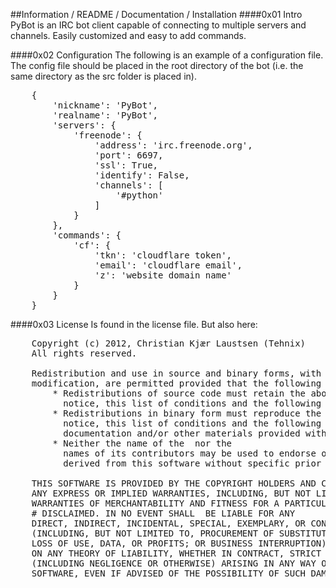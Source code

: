 ##Information / README / Documentation / Installation
####0x01        Intro
PyBot is an IRC bot client capable of connecting to multiple servers
and channels. Easily customized and easy to add commands.

####0x02        Configuration
The following is an example of a configuration file. The config file should be placed in the root directory of the bot (i.e. the same directory as the src folder is placed in).
<pre>
    {
        'nickname': 'PyBot',
        'realname': 'PyBot',
        'servers': {
            'freenode': {
                'address': 'irc.freenode.org',
                'port': 6697,
                'ssl': True,
                'identify': False,
                'channels': [
                    '#python'
                ]
            }
        },
        'commands': {
            'cf': {
                'tkn': 'cloudflare token',
                'email': 'cloudflare email',
                'z': 'website domain name'
            }
        } 
    }
</pre>

####0x03        License
Is found in the license file. But also here:
<pre>
    Copyright (c) 2012, Christian Kjær Laustsen (Tehnix)
    All rights reserved.

    Redistribution and use in source and binary forms, with or without
    modification, are permitted provided that the following conditions are met:
        * Redistributions of source code must retain the above copyright
          notice, this list of conditions and the following disclaimer.
        * Redistributions in binary form must reproduce the above copyright
          notice, this list of conditions and the following disclaimer in the
          documentation and/or other materials provided with the distribution.
        * Neither the name of the <organization> nor the
          names of its contributors may be used to endorse or promote products
          derived from this software without specific prior written permission.

    THIS SOFTWARE IS PROVIDED BY THE COPYRIGHT HOLDERS AND CONTRIBUTORS "AS IS" AND
    ANY EXPRESS OR IMPLIED WARRANTIES, INCLUDING, BUT NOT LIMITED TO, THE IMPLIED
    WARRANTIES OF MERCHANTABILITY AND FITNESS FOR A PARTICULAR PURPOSE ARE
    # DISCLAIMED. IN NO EVENT SHALL <COPYRIGHT HOLDER> BE LIABLE FOR ANY
    DIRECT, INDIRECT, INCIDENTAL, SPECIAL, EXEMPLARY, OR CONSEQUENTIAL DAMAGES
    (INCLUDING, BUT NOT LIMITED TO, PROCUREMENT OF SUBSTITUTE GOODS OR SERVICES;
    LOSS OF USE, DATA, OR PROFITS; OR BUSINESS INTERRUPTION) HOWEVER CAUSED AND
    ON ANY THEORY OF LIABILITY, WHETHER IN CONTRACT, STRICT LIABILITY, OR TORT
    (INCLUDING NEGLIGENCE OR OTHERWISE) ARISING IN ANY WAY OUT OF THE USE OF THIS
    SOFTWARE, EVEN IF ADVISED OF THE POSSIBILITY OF SUCH DAMAGE.
</pre>
